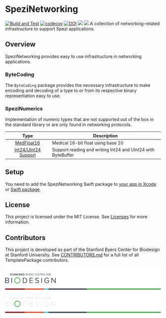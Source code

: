 <!--
                  
This source file is part of the Stanford Spezi open-source project

SPDX-FileCopyrightText: 2022 Stanford University and the project authors (see CONTRIBUTORS.md)

SPDX-License-Identifier: MIT
             
-->

# SpeziNetworking

[![Build and Test](https://github.com/StanfordSpezi/SpeziNetworking/actions/workflows/build-and-test.yml/badge.svg)](https://github.com/StanfordSpezi/SpeziNetworking/actions/workflows/build-and-test.yml)
[![codecov](https://codecov.io/gh/StanfordSpezi/SpeziNetworking/graph/badge.svg?token=emNLUokqWO)](https://codecov.io/gh/StanfordSpezi/SpeziNetworking)
[![DOI](https://zenodo.org/badge/811321013.svg)](https://zenodo.org/doi/10.5281/zenodo.11508061)
[![](https://img.shields.io/endpoint?url=https%3A%2F%2Fswiftpackageindex.com%2Fapi%2Fpackages%2FStanfordSpezi%2FSpeziNetworking%2Fbadge%3Ftype%3Dswift-versions)](https://swiftpackageindex.com/StanfordSpezi/SpeziNetworking)
[![](https://img.shields.io/endpoint?url=https%3A%2F%2Fswiftpackageindex.com%2Fapi%2Fpackages%2FStanfordSpezi%2FSpeziNetworking%2Fbadge%3Ftype%3Dplatforms)](https://swiftpackageindex.com/StanfordSpezi/SpeziNetworking)
A collection of networking-related infrastructure to support Spezi applications.

## Overview

SpeziNetworking provides easy to use infrastructure in networking applications.

### ByteCoding

The `ByteCoding` package provides the necessary infrastructure to make encoding and decoding of a type to or from its
respective binary representation easy to use.

### SpeziNumerics

Implementation of numeric types that are not supported out of the box in the standard library or are only found in networking protocols.

|                                                                      Type                                                                      | Description                                                  |
|:----------------------------------------------------------------------------------------------------------------------------------------------:|--------------------------------------------------------------|
|                [MedFloat16](https://swiftpackageindex.com/stanfordspezi/spezinetworking/documentation/spezinumerics/medfloat16)                | Medical 16-bit float using base 10                           |
|  [Int24/UInt24 Support](https://swiftpackageindex.com/stanfordspezi/spezinetworking/1.0.0/documentation/spezinumerics#24-bit-integer-support)  | Support reading and writing Int24 and UInt24 with ByteBuffer |

## Setup

You need to add the SpeziNetworking Swift package to
[your app in Xcode](https://developer.apple.com/documentation/xcode/adding-package-dependencies-to-your-app#) or
[Swift package](https://developer.apple.com/documentation/xcode/creating-a-standalone-swift-package-with-xcode#Add-a-dependency-on-another-Swift-package).

## License
This project is licensed under the MIT License. See [Licenses](https://github.com/StanfordSpezi/SpeziNetworking/tree/main/LICENSES) for more information.


## Contributors
This project is developed as part of the Stanford Byers Center for Biodesign at Stanford University.
See [CONTRIBUTORS.md](https://github.com/StanfordSpezi/SpeziNetworking/tree/main/CONTRIBUTORS.md) for a full list of all TemplatePackage contributors.

![Stanford Byers Center for Biodesign Logo](https://raw.githubusercontent.com/StanfordSpezi/.github/main/assets/Footer.png#gh-light-mode-only)
![Stanford Byers Center for Biodesign Logo](https://raw.githubusercontent.com/StanfordSpezi/.github/main/assets/Footer~dark.png#gh-dark-mode-only)
